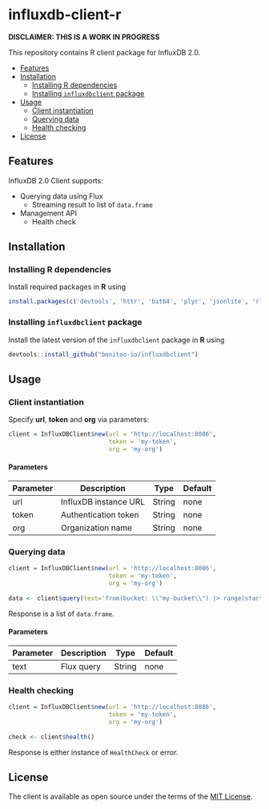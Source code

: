 # influxdb-client-r

**DISCLAIMER: THIS IS A WORK IN PROGRESS**

This repository contains R client package for InfluxDB 2.0.

* [Features](#features)
* [Installation](#installation)
  * [Installing R dependencies](#installing-r-dependencies)
  * [Installing `influxdbclient` package](#installing-influxdbclient-package)
* [Usage](#usage)
  * [Client instantiation](#client-instantiation)
  * [Querying data](#querying-data)
  * [Health checking](#health-checking)
* [License](#license)

## Features

InfluxDB 2.0 Client supports:

- Querying data using Flux
    - Streaming result to list of `data.frame` 
- Management API 
    - Health check

## Installation

### Installing R dependencies  

Install required packages in **R** using

```r
install.packages(c('devtools', 'httr', 'bit64', 'plyr', 'jsonlite', 'rlist'))
```

### Installing `influxdbclient` package  

Install the latest version of the `influxdbclient` package in **R** using

```r
devtools::install_github("bonitoo-io/influxdbclient")
```

## Usage

### Client instantiation
Specify **url**, **token** and **org** via parameters:

```r
client = InfluxDBClient$new(url = 'http://localhost:8086',
                            token = 'my-token',
                            org = 'my-org')
```

#### Parameters

| Parameter | Description | Type | Default |
|---|---|---|---|
| url | InfluxDB instance URL | String | none |
| token | Authentication token | String | none |
| org | Organization name | String | none |

### Querying data

```r
client = InfluxDBClient$new(url = 'http://localhost:8086',
                            token = 'my-token',
                            org = 'my-org')
                            
data <- client$query(text='from(bucket: \\"my-bucket\\") |> range(start: -1h) |> drop(columns: [\\"_start\\", \\"_stop\\"])')
```

Response is a list of `data.frame`.

#### Parameters

| Parameter | Description | Type | Default |
|---|---|---|---|
| text | Flux query | String | none |

### Health checking

```r
client = InfluxDBClient$new(url = 'http://localhost:8086',
                            token = 'my-token',
                            org = 'my-org')
                            
check <- client$health()
```

Response is either instance of `HealthCheck` or error.

## License

The client is available as open source under the terms of the [MIT License](https://opensource.org/licenses/MIT).
